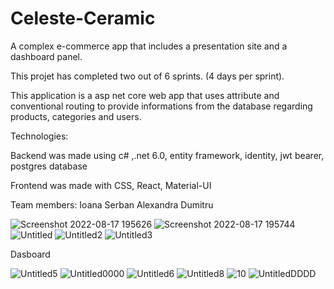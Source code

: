 # Celeste-Ceramic
A complex e-commerce app that includes a presentation site and a dashboard panel.

This projet has completed two out of 6 sprints. (4 days per sprint).

This application is a asp net core web app that uses attribute and conventional routing to provide informations from the database regarding products, categories and users.

Technologies:

Backend was made using c# ,.net 6.0, entity framework, identity, jwt bearer, postgres database

Frontend was made with CSS, React, Material-UI

Team members:
Ioana Serban 
Alexandra Dumitru


![Screenshot 2022-08-17 195626](https://user-images.githubusercontent.com/89388372/185232491-aacb7f2c-770f-4c60-9dfe-903ea13207cc.png)
![Screenshot 2022-08-17 195744](https://user-images.githubusercontent.com/89388372/185232609-ddc2c038-ff60-4273-a2fd-c84e935b0693.png)
![Untitled](https://user-images.githubusercontent.com/89388372/185232619-0a4867be-cff1-434e-b4f9-e0cdda129f0c.png)
![Untitled2](https://user-images.githubusercontent.com/89388372/185232626-73a25cb1-50c1-48e5-98ef-4e193ce5824c.png)
![Untitled3](https://user-images.githubusercontent.com/89388372/185236920-2892cd5f-7232-46a3-b0bf-7727a8a501cb.png)

Dasboard

![Untitled5](https://user-images.githubusercontent.com/89388372/185236959-4a481317-8e8d-438e-9c77-53d1d676c0b5.png)
![Untitled0000](https://user-images.githubusercontent.com/89388372/185237900-038e3bf5-7aa1-4156-896c-c90422d9c8a2.png)
![Untitled6](https://user-images.githubusercontent.com/89388372/185236978-ba33182a-3ba6-4173-8700-debfa4d48734.png)
![Untitled8](https://user-images.githubusercontent.com/89388372/185237384-a9c78618-79dc-4107-aa63-565a3f07eb65.png)
![10](https://user-images.githubusercontent.com/89388372/185237396-1fdbee0a-320d-4136-be3d-21b3ed9c10ae.png)
![UntitledDDDD](https://user-images.githubusercontent.com/89388372/185237410-36fec5b3-11e4-4cf0-be2b-83a10d0ad592.png)
